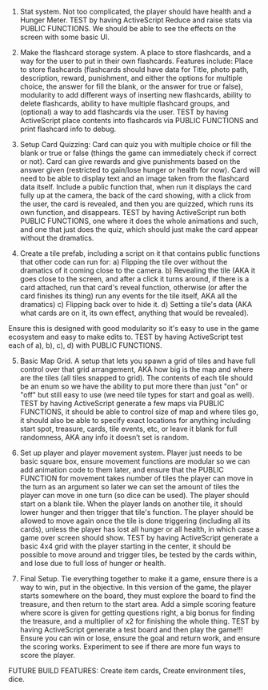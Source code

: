 1. Stat system. Not too complicated, the player should have health and a Hunger Meter. TEST by having ActiveScript Reduce and raise stats via PUBLIC FUNCTIONS. We should be able to see the effects on the screen with some basic UI.

2. Make the flashcard storage system. A place to store flashcards, and a way for the user to put in their own flashcards. Features include: Place to store flashcards (flashcards should have data for Title, photo path, description, reward, punishment, and either the options for multiple choice, the answer for fill the blank, or the answer for true or false), modularity to add different ways of inserting new flashcards, ability to delete flashcards, ability to have multiple flashcard groups, and (optional) a way to add flashcards via the user. TEST by having ActiveScript place contents into flashcards via PUBLIC FUNCTIONS and print flashcard info to debug.

3. Setup Card Quizzing: Card can quiz you with multiple choice or fill the blank or true or false (things the game can immediately check if correct or not). Card can give rewards and give punishments based on the answer given (restricted to gain/lose hunger or health for now). Card will need to be able to display text and an image taken from the flashcard data itself. Include a public function that, when run it displays the card fully up at the camera, the back of the card showing, with a click from the user, the card is revealed, and then you are quizzed, which runs its own function, and disappears. TEST by having ActiveScript run both PUBLIC FUNCTIONS, one where it does the whole animations and such, and one that just does the quiz, which should just make the card appear without the dramatics.

4. Create a tile prefab, including a script on it that contains public functions that other code can run for:
a) Flipping the tile over without the dramatics of it coming close to the camera.
b) Revealing the tile (AKA it goes close to the screen, and after a click it turns around, if there is a card attached, run that card's reveal function, otherwise (or after the card finishes its thing) run any events for the tile itself, AKA all the dramatics)
c) Flipping back over to hide it.
d) Setting a tile's data (AKA what cards are on it, its own effect, anything that would be revealed). 

Ensure this is designed with good modularity so it's easy to use in the game ecosystem and easy to make edits to. TEST by having ActiveScript test each of a), b), c), d) with PUBLIC FUNCTIONS.

5. Basic Map Grid. A setup that lets you spawn a grid of tiles and have full control over that grid arrangement, AKA how big is the map and where are the tiles (all tiles snapped to grid). The contents of each tile should be an enum so we have the ability to put more there than just "on" or "off" but still easy to use (we need tile types for start and goal as well). TEST by having ActiveScript generate a few maps via PUBLIC FUNCTIONS, it should be able to control size of map and where tiles go, it should also be able to specify exact locations for anything including start spot, treasure, cards, tile events, etc, or leave it blank for full randomness, AKA any info it doesn’t set is random.

6. Set up player and player movement system. Player just needs to be basic square box, ensure movement functions are modular so we can add animation code to them later, and ensure that the PUBLIC FUNCTION for movement takes number of tiles the player can move in the turn as an argument so later we can set the amount of tiles the player can move in one turn (so dice can be used). The player should start on a blank tile. When the player lands on another tile, it should lower hunger and then trigger that tile's function. The player should be allowed to move again once the tile is done triggering (including all its cards), unless the player has lost all hunger or all health, in which case a game over screen should show. TEST by having ActiveScript generate a basic 4x4 grid with the player starting in the center, it should be possible to move around and trigger tiles, be tested by the cards within, and lose due to full loss of hunger or health.

7. Final Setup. Tie everything together to make it a game, ensure there is a way to win, put in the objective. In this version of the game, the player starts somewhere on the board, they must explore the board to find the treasure, and then return to the start area. Add a simple scoring feature where score is given for getting questions right, a big bonus for finding the treasure, and a multiplier of x2 for finishing the whole thing. TEST by having ActiveScript generate a test board and then play the game!!! Ensure you can win or lose, ensure the goal and return work, and ensure the scoring works. Experiment to see if there are more fun ways to score the player.





FUTURE BUILD FEATURES: Create item cards, Create environment tiles, dice.
